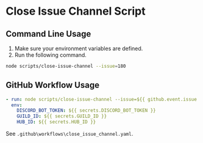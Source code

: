 # Close Issue Channel Script

## Command Line Usage

1. Make sure your environment variables are defined.
1. Run the following command.

```bash
node scripts/close-issue-channel --issue=180
```

## GitHub Workflow Usage

```yaml
- run: node scripts/close-issue-channel --issue=${{ github.event.issue.number }}
  env:
    DISCORD_BOT_TOKEN: ${{ secrets.DISCORD_BOT_TOKEN }}
    GUILD_ID: ${{ secrets.GUILD_ID }}
    HUB_ID: ${{ secrets.HUB_ID }}
```

See `.github\workflows\close_issue_channel.yaml`.
